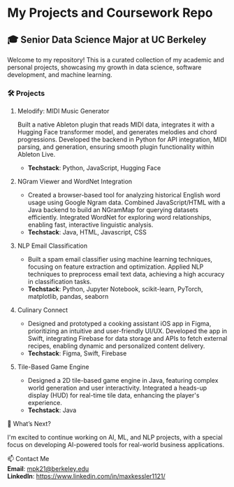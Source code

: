 # My Projects and Coursework Repo

## 🎓 Senior Data Science Major at UC Berkeley

Welcome to my repository! This is a curated collection of my academic and personal projects, showcasing my growth in data science, software development, and machine learning.

### 🛠️ Projects
1. Melodify: MIDI Music Generator

    Built a native Ableton plugin that reads MIDI data, integrates it with a Hugging Face transformer model, and generates melodies and chord progressions.
    Developed the backend in Python for API integration, MIDI parsing, and generation, ensuring smooth plugin functionality within Ableton Live.<br />
    - **Techstack**: Python, JavaScript, Hugging Face

3. NGram Viewer and WordNet Integration

    - Created a browser-based tool for analyzing historical English word usage using Google Ngram data.
    Combined JavaScript/HTML with a Java backend to build an NGramMap for querying datasets efficiently.
    Integrated WordNet for exploring word relationships, enabling fast, interactive linguistic analysis.<br />
    - **Techstack**: Java, HTML, Javascript, CSS

5. NLP Email Classification 

    - Built a spam email classifier using machine learning techniques, focusing on feature extraction and optimization.
    Applied NLP techniques to preprocess email text data, achieving a high accuracy in classification tasks.<br />
    - **Techstack**: Python, Jupyter Notebook, scikit-learn, PyTorch, matplotlib, pandas, seaborn

7. Culinary Connect

   -  Designed and prototyped a cooking assistant iOS app in Figma, prioritizing an intuitive and user-friendly UI/UX.
    Developed the app in Swift, integrating Firebase for data storage and APIs to fetch external recipes, enabling dynamic and personalized content delivery.<br />
    - **Techstack**: Figma, Swift, Firebase
   
9. Tile-Based Game Engine

    - Designed a 2D tile-based game engine in Java, featuring complex world generation and user interactivity.
    Integrated a heads-up display (HUD) for real-time tile data, enhancing the player's experience.<br />
    - **Techstack**: Java

📝 What’s Next?

I'm excited to continue working on AI, ML, and NLP projects, with a special focus on developing AI-powered tools for real-world business applications.

📫 Contact Me<br />
 **Email**: mpk21@berkeley.edu<br />
 **LinkedIn**: https://www.linkedin.com/in/maxkessler1121/ 
